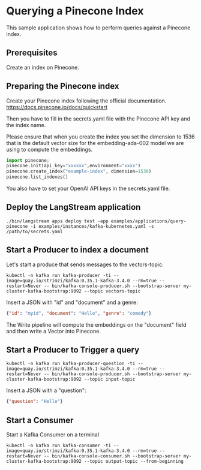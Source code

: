 # Querying a Pinecone Index

This sample application shows how to perform queries against a Pinecone index.

## Prerequisites

Create an index on Pinecone.


## Preparing the Pinecone index

Create your Pinecone index following the official documentation.
https://docs.pinecone.io/docs/quickstart


Then you have to fill in the secrets.yaml file with the Pinecone API key and the index name.

Please ensure that when you create the index you set the dimension to 1536 that is the default vector size for 
the embedding-ada-002 model we are using to compute the embeddings.

```python
import pinecone;
pinecone.init(api_key="xxxxxx",environment="xxxx")
pinecone.create_index("example-index", dimension=1536)
pinecone.list_indexes()
```

You also have to set your OpenAI API keys in the secrets.yaml file. 

## Deploy the LangStream application

```
./bin/langstream apps deploy test -app examples/applications/query-pinecone -i examples/instances/kafka-kubernetes.yaml -s /path/to/secrets.yaml
```

## Start a Producer to index a document

Let's start a produce that sends messages to the vectors-topic:

```
kubectl -n kafka run kafka-producer -ti --image=quay.io/strimzi/kafka:0.35.1-kafka-3.4.0 --rm=true --restart=Never -- bin/kafka-console-producer.sh --bootstrap-server my-cluster-kafka-bootstrap:9092 --topic vectors-topic
```

Insert a JSON with "id" and "document" and a genre:

```json
{"id": "myid", "document": "Hello", "genre": "comedy"}
```

The Write pipeline will compute the embeddings on the "document" field and then write a Vector into Pinecone.

## Start a Producer to Trigger a query

```
kubectl -n kafka run kafka-producer-question -ti --image=quay.io/strimzi/kafka:0.35.1-kafka-3.4.0 --rm=true --restart=Never -- bin/kafka-console-producer.sh --bootstrap-server my-cluster-kafka-bootstrap:9092 --topic input-topic
```

Insert a JSON with a "question":

```json
{"question": "Hello"}
```


## Start a Consumer

Start a Kafka Consumer on a terminal

```
kubectl -n kafka run kafka-consumer -ti --image=quay.io/strimzi/kafka:0.35.1-kafka-3.4.0 --rm=true --restart=Never -- bin/kafka-console-consumer.sh --bootstrap-server my-cluster-kafka-bootstrap:9092 --topic output-topic --from-beginning
```

